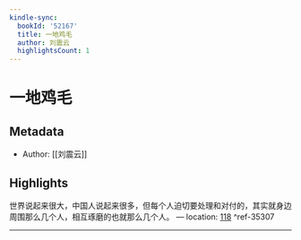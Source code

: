 ```yaml
---
kindle-sync:
  bookId: '52167'
  title: 一地鸡毛
  author: 刘震云
  highlightsCount: 1
---
```

# 一地鸡毛
## Metadata
* Author: [[刘震云]]

## Highlights
世界说起来很大，中国人说起来很多，但每个人迫切要处理和对付的，其实就身边周围那么几个人，相互琢磨的也就那么几个人。 — location: [118]() ^ref-35307

---
